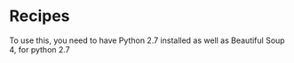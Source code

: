 # Recipes

To use this, you need to have Python 2.7 installed as well as Beautiful Soup 4, for python 2.7

